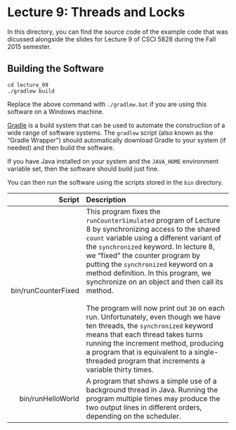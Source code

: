 # Lecture 9: Threads and Locks

In this directory, you can find the source code of the example code
that was dicussed alongside the slides for Lecture 9 of CSCI 5828
during the Fall 2015 semester.

## Building the Software

    cd lecture_09
    ./gradlew build

Replace the above command with `./gradlew.bat` if you are using
this software on a Windows machine.

[Gradle](http://gradle.org) is a build system that can be used to
automate the construction of a wide range of software systems. The
`gradlew` script (also known as the <q>Gradle Wrapper</q>) should
automatically download Gradle to your system (if needed) and then
build the software.

If you have Java installed on your system and the `JAVA_HOME`
environment variable set, then the software should build just fine.

You can then run the software using the scripts stored in the `bin`
directory.

|Script|Description|
|-----:|:----------|
|bin/runCounterFixed|This program fixes the `runCounterSimulated` program of Lecture 8 by synchronizing access to the shared `count` variable using a different variant of the `synchronized` keyword. In lecture 8, we <q>fixed</q> the counter program by putting the `synchronized` keyword on a method definition. In this program, we synchronize on an object and then call its method.<br><br>The program will now print out `30` on each run. Unfortunately, even though we have ten threads, the `synchronized` keyword means that each thread takes turns running the increment method, producing a program that is equivalent to a single-threaded program that increments a variable thirty times.|
|bin/runHelloWorld|A program that shows a simple use of a background thread in Java. Running the program multiple times may produce the two output lines in different orders, depending on the scheduler.|

